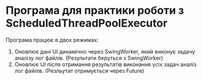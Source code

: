 # Програма для практики роботи з ScheduledThreadPoolExecutor
Програма працює в двох режимах:
1. Оновлює дані UI динамічно через SwingWorker, який виконує задачу аналізу лог файлів. (Результати беруться з SwingWorker)
2. Оновлює UI після отримання результатів виконання усіх задач аналіз лог файлів. (Резльутат отримується через Future)
